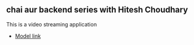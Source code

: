 ## chai aur backend series with Hitesh Choudhary

This is a video streaming application 
- [Model link](https://app.eraser.io/workspace/YtPqZ1VogxGy1jzIDkzj)
